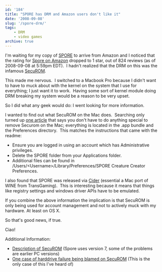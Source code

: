 ```yaml
---
id: '184'
title: "SPORE has DRM and Amazon users don't like it"
date: '2008-09-08'
slug: '/spore-drm/'
tags:
    - DRM
    - video games
archive: true
---
```


I'm waiting for my copy of [SPORE](http://www.spore.com/) to arrive from
Amazon and I noticed that the rating for
[Spore on Amazon](https://amzn.to/2ILbGCh) dropped to 1 star, out of 824
reviews (as of 2008-09-08 at 5:59pm EDT).  I hadn't realized that the DRM on
this was the infamous [SecuROM](http://en.wikipedia.org/wiki/SecuROM).

This made me nervous.  I switched to a Macbook Pro because I didn't want to
have to muck about with the kernel on the system that I use for everything; I
just want it to work.  Having some sort of kernel module doing DRM breaking my
system would be a reason to be very upset.

<!-- more -->

So I did what any geek would do: I went looking for more information.

I wanted to find out what SecuROM on the Mac does.  Searching only turned up
[one article](http://securom.mustbedestroyed.org/phorum/viewtopic.php?f=8&t=84&p=701)
that says you don't have to do anything special to remove Securom on the Mac;
everything is located in the .app bundle and the Preferences directory.  This
matches the instructions that came with the readme:

-   Ensure you are logged in using an account which has Administrative
    privileges.
-   Delete the SPORE folder from your Applications folder.
-   Additional files can be found in
    /Users/&lt;Username&gt;/Library/Preferences/SPORE Creature Creator
    Preferences.

I also found that SPORE was released via
[Cider](http://www.transgaming.com/products/cider/) (essential a Mac port of
WINE from TransGaming).  This is interesting because it means that things like
registry settings and windows driver APIs have to be emulated.

If you combine the above information the implication is that SecuROM is only
being used for account management and not to actively muck with my hardware.
At least on OS X.

So that's good news, if true.

Ciao!

Additional Information:

-   [Description of SecuROM](http://reclaimyourgame.com/index.php?option=com_content&view=article&id=52&Itemid=13)
    (Spore uses version 7, some of the problems are earlier PC versions)
-   [One case of harddrive failure being blamed on SecuROM](http://forums.ea.com/mboards/thread.jspa?threadID=378657&tstart=0&start=251)
    (This is the only case of this I've heard of)
